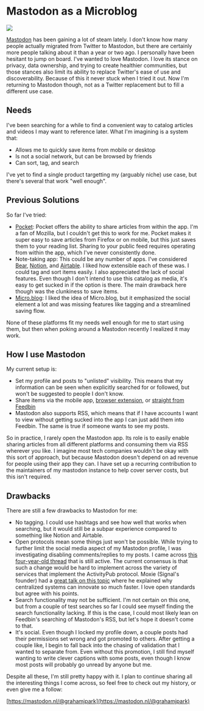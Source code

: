 # Mastodon as a Microblog

![](https://images.unsplash.com/photo-1669311576866-d77abb31f4ce?ixlib=rb-4.0.3&ixid=MnwxMjA3fDB8MHxwaG90by1wYWdlfHx8fGVufDB8fHx8&auto=format&fit=crop&w=1470&q=80)

[Mastodon](https://joinmastodon.org/) has been gaining a lot of steam lately. I don't know how many people actually migrated from Twitter to Mastodon, but there are certainly more people talking about it than a year or two ago. I personally have been hesitant to jump on board. I've wanted to love Mastodon. I love its stance on privacy, data ownership, and trying to create healthier communities, but those stances also limit its ability to replace Twitter's ease of use and discoverability. Because of this it never stuck when I tried it out. Now I'm returning to Mastodon though, not as a Twitter replacement but to fill a different use case.

## Needs

I've been searching for a while to find a convenient way to catalog articles and videos I may want to reference later. What I'm imagining is a system that:

- Allows me to quickly save items from mobile or desktop
- Is not a social network, but can be browsed by friends
- Can sort, tag, and search

I've yet to find a single product targetting my (arguably niche) use case, but there's several that work "well enough".

## Previous Solutions

So far I've tried:

- [Pocket](https://getpocket.com): Pocket offers the ability to share articles from within the app. I'm a fan of Mozilla, but I couldn't get this to work for me. Pocket makes it super easy to save articles from Firefox or on mobile, but this just saves them to your reading list. Sharing to your public feed requires operating from within the app, which I've never consistently done.
- Note-taking app: This could be any number of apps. I've considered [Bear](https://bear.app/), [Notion](https://www.notion.so/), and [Airtable](https://www.airtable.com). I liked how extensible each of these was. I could tag and sort items easily. I also appreciated the lack of social features. Even though I don't intend to use this catalog as media, it's easy to get sucked in if the option is there. The main drawback here though was the clunkiness to save items.
- [Micro.blog](https://micro.blog/): I liked the idea of Micro.blog, but it emphasized the social element a lot and was missing features like tagging and a streamlined saving flow.

None of these platforms fit my needs well enough for me to start using them, but then when poking around a Mastodon recently I realized it may work.

## How I use Mastodon

My current setup is:

- Set my profile and posts to "unlisted" visibility. This means that my information can be seen when explicitly searched for or followed, but won't be suggested to people I don't know.
- Share items via the mobile app, [browser extension](https://github.com/corbindavenport/share-to-mastodon), or [straight from Feedbin](https://feedbin.com/blog/2023/01/05/mastodon-and-microposts/)
- Mastodon also supports RSS, which means that if I have accounts I want to view without getting sucked into the app I can just add them into Feedbin. The same is true if someone wants to see my posts.

So in practice, I rarely open the Mastodon app. Its role is to easily enable sharing articles from all different platforms and consuming them via RSS wherever you like. I imagine most tech companies wouldn't be okay with this sort of approach, but because Mastodon doesn't depend on ad revenue for people using their app they can. I have set up a recurring contribution to the maintainers of my mastodon instance to help cover server costs, but this isn't required.


## Drawbacks

There are still a few drawbacks to Mastodon for me:

- No tagging. I could use hashtags and see how well that works when searching, but it would still be a subpar experience compared to something like Notion and Airtable.
- Open protocols mean some things just won't be possible. While trying to further limit the social media aspect of my Mastodon profile, I was investigating disabling comments/replies to my posts. I came across [this four-year-old thread](https://github.com/mastodon/mastodon/issues/8565) that is still active. The current consensus is that such a change would be hard to implement across the variety of services that implement the ActivityPub protocol. Moxie (Signal's founder) had a [great talk on this topic](https://www.youtube.com/watch?v=Nj3YFprqAr8) where he explained why centralized systems can innovate so much faster. I love open standards but agree with his points.
- Search functionality may not be sufficient. I'm not certain on this one, but from a couple of test searches so far I could see myself finding the search functionality lacking. If this is the case, I could most likely lean on Feedbin's searching of Mastodon's RSS, but let's hope it doesn't come to that.
- It's social. Even though I locked my profile down, a couple posts had their permissions set wrong and got promoted to others. After getting a couple like, I begin to fall back into the chasing of validation that I wanted to separate from. Even without this promotion, I still find myself wanting to write clever captions with some posts, even though I know most posts will probably go unread by anyone but me.

Despite all these, I'm still pretty happy with it. I plan to continue sharing all the interesting things I come across, so feel free to check out my history, or even give me a follow:

[https://mastodon.nl/@grahamjpark](https://mastodon.nl/@grahamjpark)